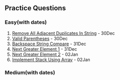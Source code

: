 
<!-- 1. [Remove All Adjacent Duplicate in String](https://leetcode.com/problems/remove-all-adjacent-duplicates-in-string/)
2. [Valid Parentheses](https://leetcode.com/problems/valid-parentheses/)
3. [Backspace String Compare](https://leetcode.com/problems/backspace-string-compare/)
4. [Next Greater Element 1](https://leetcode.com/problems/next-greater-element-i/)
5. [Next Greater Element 2](https://leetcode.com/problems/next-greater-element-ii/) 
6. [Remove K Digits](https://leetcode.com/problems/remove-k-digits/) -> Revise -->

## Practice Questions

### Easy(with dates)
1. [Remove All Adjacent Duplicates In String](https://leetcode.com/problems/remove-all-adjacent-duplicates-in-string/description/) - 30Dec
2. [Valid Parentheses](https://leetcode.com/problems/valid-parentheses/) - 30Dec
3. [Backspace String Compare](https://leetcode.com/problems/backspace-string-compare/) - 31Dec
4. [Next Greater Element 1](https://leetcode.com/problems/next-greater-element-i/) - 31Dec
5. [Next Greater Element 2](https://leetcode.com/problems/next-greater-element-ii/) - 02Jan
6. [Implement Stack Using Array]() - 02Jan


### Medium(with dates)


